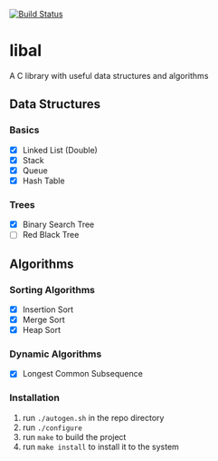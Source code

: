 [![Build Status](https://travis-ci.org/tharindu96/libal.svg?branch=master)](https://travis-ci.org/tharindu96/libal)

# libal

A C library with useful data structures and algorithms

## Data Structures

### Basics

- [x] Linked List (Double)
- [x] Stack
- [x] Queue
- [x] Hash Table

### Trees

- [x] Binary Search Tree
- [ ] Red Black Tree

## Algorithms

### Sorting Algorithms

- [x] Insertion Sort
- [x] Merge Sort
- [x] Heap Sort

### Dynamic Algorithms

- [x] Longest Common Subsequence

### Installation

1. run `./autogen.sh` in the repo directory
2. run `./configure`
3. run `make` to build the project
4. run `make install` to install it to the system
